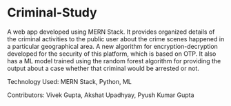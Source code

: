 # Criminal-Study

A web app developed using MERN Stack. It provides organized details of the criminal activities to the public user about the crime scenes happened in a particular geographical area. A new algorithm for encryption-decryption developed for the security of this platform, which is based on OTP. It also has a ML model trained using the random forest algorithm for providing the output about a case whether that criminal would be arrested or not.

Technology Used: MERN Stack, Python, ML

Contributors: Vivek Gupta, Akshat Upadhyay, Pyush Kumar Gupta
